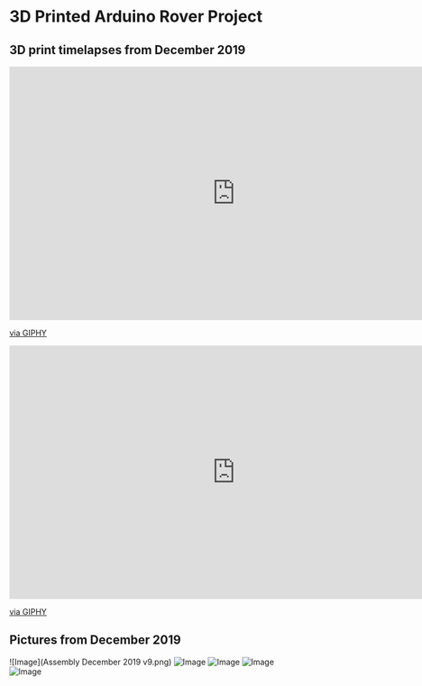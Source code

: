 # 3D Printed Arduino Rover Project

## 3D print timelapses from December 2019
<iframe src="https://giphy.com/embed/USs3zfmjgtTSIVOs8Z" width="800" height="450" frameBorder="0" class="giphy-embed" allowFullScreen></iframe><p><a href="https://giphy.com/gifs/USs3zfmjgtTSIVOs8Z">via GIPHY</a></p>
<iframe src="https://giphy.com/embed/fWrD8k0yxPMyoSrpLK" width="800" height="450" frameBorder="0" class="giphy-embed" allowFullScreen></iframe><p><a href="https://giphy.com/gifs/fWrD8k0yxPMyoSrpLK">via GIPHY</a></p>

## Pictures from December 2019
![Image](Assembly December 2019 v9.png)
![Image](IMG_20191227_183701.jpg)
![Image](IMG_20191227_183734.jpg)
![Image](IMG_20200101_071252.jpg)
![Image](IMG_20200101_200339.jpg)
